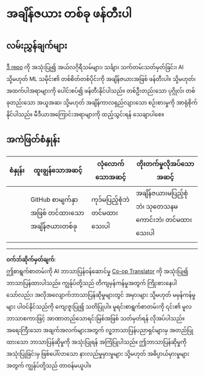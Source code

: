<!--
CO_OP_TRANSLATOR_METADATA:
{
  "original_hash": "eb6e4d5afd1b21a57d2b9e6d0aac3969",
  "translation_date": "2025-09-05T12:56:12+00:00",
  "source_file": "1-Introduction/2-history-of-ML/assignment.md",
  "language_code": "my"
}
-->
# အချိန်ဇယား တစ်ခု ဖန်တီးပါ

## လမ်းညွှန်ချက်များ

[ဒီ repo](https://github.com/Digital-Humanities-Toolkit/timeline-builder) ကို အသုံးပြု၍ အယ်လဂိုရီသမ်များ၊ သင်္ချာ၊ သက်တမ်းသတ်မှတ်ခြင်း၊ AI သို့မဟုတ် ML သမိုင်း၏ တစ်စိတ်တစ်ပိုင်းကို အချိန်ဇယားအဖြစ် ဖန်တီးပါ။ သို့မဟုတ်၊ အထက်ပါအရာများကို ပေါင်းစပ်၍ ဖန်တီးနိုင်ပါသည်။ တစ်ဦးတည်းသော ပုဂ္ဂိုလ်၊ တစ်ခုတည်းသော အယူအဆ၊ သို့မဟုတ် အချိန်ကာလရှည်လျားသော စဉ်းစားမှုကို အာရုံစိုက်နိုင်ပါသည်။ မီဒီယာအကြောင်းအရာများကို ထည့်သွင်းရန် သေချာပါစေ။

## အကဲဖြတ်စံနှုန်း

| စံနှုန်း  | ထူးချွန်သောအဆင့်                              | လုံလောက်သောအဆင့်                     | တိုးတက်မှုလိုအပ်သောအဆင့်                                      |
| --------- | ----------------------------------------------- | --------------------------------------- | -------------------------------------------------------------- |
|           | GitHub စာမျက်နှာအဖြစ် တင်ထားသော အချိန်ဇယားတစ်ခု | ကုဒ်မပြည့်စုံဘဲ တင်မထားသေးပါ          | အချိန်ဇယားမပြည့်စုံဘဲ၊ သုတေသနမကောင်းဘဲ၊ တင်မထားသေးပါ |

---

**ဝက်ဘ်ဆိုက်မှတ်ချက်**:  
ဤစာရွက်စာတမ်းကို AI ဘာသာပြန်ဝန်ဆောင်မှု [Co-op Translator](https://github.com/Azure/co-op-translator) ကို အသုံးပြု၍ ဘာသာပြန်ထားပါသည်။ ကျွန်ုပ်တို့သည် တိကျမှန်ကန်မှုအတွက် ကြိုးစားနေပါသော်လည်း၊ အလိုအလျောက်ဘာသာပြန်ဆိုမှုများတွင် အမှားများ သို့မဟုတ် မမှန်ကန်မှုများ ပါဝင်နိုင်သည်ကို ကျေးဇူးပြု၍ သတိပြုပါ။ မူရင်းစာရွက်စာတမ်းကို ၎င်း၏ မူလဘာသာစကားဖြင့် အာဏာတည်သောရင်းမြစ်အဖြစ် သတ်မှတ်ရန် လိုအပ်ပါသည်။ အရေးကြီးသော အချက်အလက်များအတွက် လူ့ဘာသာပြန်ပညာရှင်များမှ အတည်ပြုထားသော ဘာသာပြန်ဆိုမှုကို အသုံးပြုရန် အကြံပြုပါသည်။ ဤဘာသာပြန်ဆိုမှုကို အသုံးပြုခြင်းမှ ဖြစ်ပေါ်လာသော နားလည်မှုမှားမှုများ သို့မဟုတ် အဓိပ္ပာယ်မှားမှုများအတွက် ကျွန်ုပ်တို့သည် တာဝန်မယူပါ။